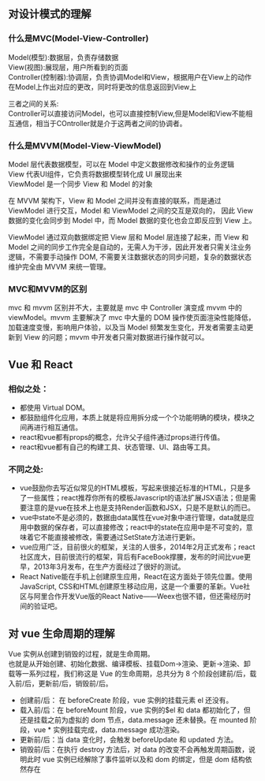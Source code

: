 ## 对设计模式的理解
### 什么是MVC(Model-View-Controller)
Model(模型):数据层，负责存储数据  
View(视图):展现层，用户所看到的页面  
Controller(控制器):协调层，负责协调Model和View，根据用户在View上的动作在Model上作出对应的更改，同时将更改的信息返回到View上  

三者之间的关系:  
Controller可以直接访问Model，也可以直接控制View,但是Model和View不能相互通信，相当于COntroller就是介于这两者之间的协调者。

### 什么是MVVM(Model-View-ViewModel)
Model 层代表数据模型，可以在 Model 中定义数据修改和操作的业务逻辑  
View 代表UI组件，它负责将数据模型转化成 UI 展现出来  
ViewModel 是一个同步 View 和 Model 的对象  

在 MVVM 架构下，View 和 Model 之间并没有直接的联系，而是通过 ViewModel 进行交互，Model 和 ViewModel 之间的交互是双向的， 因此 View 数据的变化会同步到 Model 中，而 Model 数据的变化也会立即反应到 View 上。  

ViewModel 通过双向数据绑定把 View 层和 Model 层连接了起来，而 View 和 Model 之间的同步工作完全是自动的，无需人为干涉，因此开发者只需关注业务逻辑，不需要手动操作 DOM, 不需要关注数据状态的同步问题，复杂的数据状态维护完全由 MVVM 来统一管理。

### MVC和MVVM的区别
mvc 和 mvvm 区别并不大，主要就是 mvc 中 Controller 演变成 mvvm 中的 viewModel。mvvm 主要解决了 mvc 中大量的 DOM 操作使页面渲染性能降低，加载速度变慢，影响用户体验，以及当 Model 频繁发生变化，开发者需要主动更新到 View 的问题；mvvm 中开发者只需对数据进行操作就可以。

## Vue 和 React
### 相似之处：
* 都使用 Virtual DOM。
* 都鼓励组件化应用，本质上就是将应用拆分成一个个功能明确的模块，模块之间再进行相互通信。
* react和vue都有props的概念，允许父子组件通过props进行传值。
* react和vue都有自己的构建工具、状态管理、UI、路由等工具。

### 不同之处:
* vue鼓励你去写近似常见的HTML模板，写起来很接近标准的HTML，只是多了一些属性；react推荐你所有的模板Javascript的语法扩展JSX语法；但是需要注意的是vue在技术上也是支持Render函数和JSX，只是不是默认的而已。
* vue中state不是必须的，数据由data属性在vue对象中进行管理，data就是应用中数据的保存者，可以直接修改；react中的state在应用中是不可变的，意味着它不能直接被修改，需要通过SetState方法进行更新。
* vue应用广泛，目前很火的框架，关注的人很多，2014年2月正式发布；react社区庞大，目前很流行的框架，背后有FaceBook撑腰，发布的时间比vue更早，2013年3月发布，在生产方面经过了很好的测试。
* React Native能在手机上创建原生应用，React在这方面处于领先位置。使用JavaScript, CSS和HTML创建原生移动应用，这是一个重要的革新。Vue社区与阿里合作开发Vue版的React Native——Weex也很不错，但还需经历时间的验证吧。

## 对 vue 生命周期的理解
Vue 实例从创建到销毁的过程，就是生命周期。  
也就是从开始创建、初始化数据、编译模板、挂载Dom→渲染、更新→渲染、卸载等一系列过程，我们称这是 Vue 的生命周期，总共分为 8 个阶段创建前/后，载入前/后，更新前/后，销毁前/后。  

* 创建前/后： 在 beforeCreate 阶段，vue 实例的挂载元素 el 还没有。
* 载入前/后：在 beforeMount 阶段，vue 实例的$el 和 data 都初始化了，但还是挂载之前为虚拟的 dom 节点，data.message 还未替换。在 mounted 阶段，vue * 实例挂载完成，data.message 成功渲染。
* 更新前/后：当 data 变化时，会触发 beforeUpdate 和 updated 方法。
* 销毁前/后：在执行 destroy 方法后，对 data 的改变不会再触发周期函数，说明此时 vue 实例已经解除了事件监听以及和 dom 的绑定，但是 dom 结构依然存在
